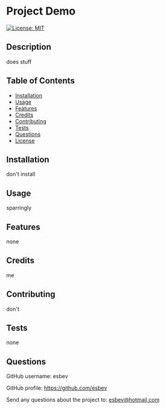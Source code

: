 # Project Demo

[![License: MIT](https://img.shields.io/badge/License-MIT-yellow.svg)](https://opensource.org/licenses/MIT)

## Description

does stuff

## Table of Contents
  - [Installation](#installation)
  - [Usage](#usage)
  - [Features](#features)
  - [Credits](#credits)
  - [Contributing](#contributing)
  - [Tests](#tests)
  - [Questions](#questions)
  - [License](#license)

## Installation

don't install

## Usage

sparringly

## Features

none

## Credits

me

## Contributing

don't

## Tests

none

## Questions

GitHub username: esbev

GitHub profile: https://github.com/esbev

Send any questions about the project to: esbev@hotmail.com

